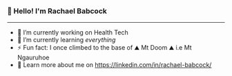 ### 💖 Hello! I'm Rachael Babcock
______________________________________________________________________________________
- 🔭 I’m currently working on Health Tech
- 🌱 I’m currently learning _everything_
- ⚡ Fun fact: I once climbed to the base of ⛰️ Mt Doom ⛰️ i.e Mt Ngauruhoe
- 💖 Learn more about me on https://linkedin.com/in/rachael-babcock/

  
<!--
**rsbabcock/rsbabcock** is a ✨ _special_ ✨ repository because its `README.md` (this file) appears on your GitHub profile.

Here are some ideas to get you started:

TODO: Tech Used

-->
